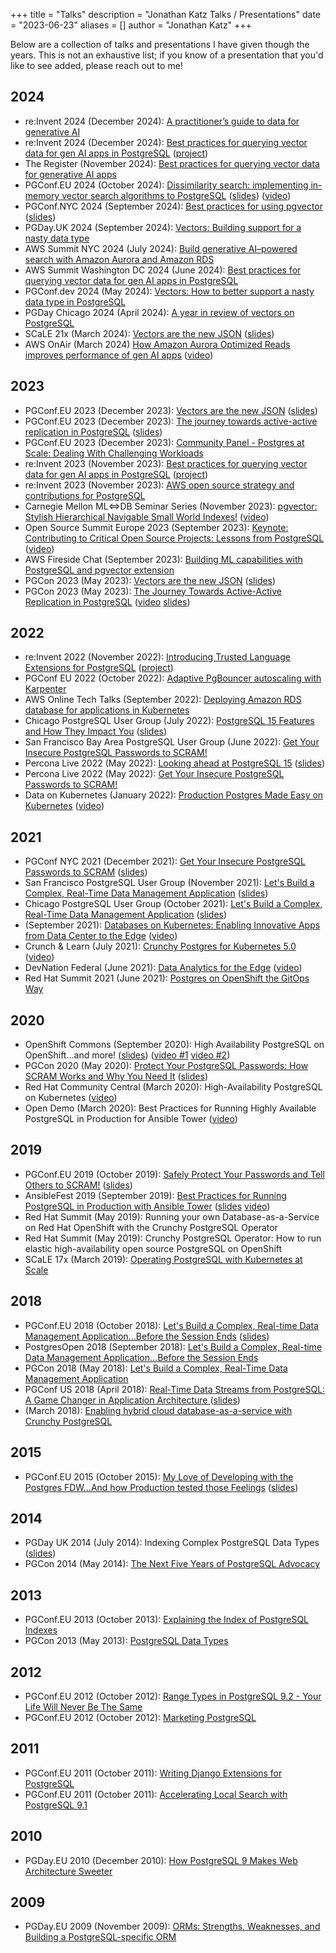 +++
title = "Talks"
description = "Jonathan Katz Talks / Presentations"
date = "2023-06-23"
aliases = []
author = "Jonathan Katz"
+++

Below are a collection of talks and presentations I have given though the years. This is not an exhaustive list; if you know of a presentation that you'd like to see added, please reach out to me!

## 2024

- re:Invent 2024 (December 2024): [A practitioner’s guide to data for generative AI](https://www.youtube.com/watch?v=o1F2yJu2nDw&ab_channel=AWSEvents)
- re:Invent 2024 (December 2024): [Best practices for querying vector data for gen AI apps in PostgreSQL](https://www.youtube.com/watch?v=L8fQqVwTT3Y&ab_channel=AWSEvents) ([project](https://github.com/pgvector/pgvector/))
- The Register (November 2024): [Best practices for querying vector data for generative AI apps](https://whitepapers.theregister.com/paper/view/32735/best-practices-for-querying-vector-data-for-generative-ai-apps)
- PGConf.EU 2024 (October 2024): [Dissimilarity search: implementing in-memory vector search algorithms to PostgreSQL](https://www.postgresql.eu/events/pgconfeu2024/schedule/session/5830-dissimilarity-search-implementing-in-memory-vector-search-algorithms-to-postgresql/) ([slides](https://www.postgresql.eu/events/pgconfeu2024/sessions/session/5830/slides/609/pgconfeu-2024-vectors-internal.pdf)) ([video](https://www.youtube.com/watch?v=XeJIo8Mo66g&ab_channel=PostgreSQLEurope))
- PGConf.NYC 2024 (September 2024): [Best practices for using pgvector](https://postgresql.us/events/pgconfnyc2024/schedule/session/1862-best-practices-for-using-pgvector/) ([slides](https://postgresql.us/events/pgconfnyc2024/sessions/session/1862/slides/172/pgvector_best_practices_pgconfnyc2024.pdf))
- PGDay.UK 2024 (September 2024): [Vectors: Building support for a nasty data type
](https://pgday.uk/events/pgdayuk2024/schedule/session/158-vectors-building-support-for-a-nasty-data-type/)
- AWS Summit NYC 2024 (July 2024): [Build generative AI–powered search with Amazon Aurora and Amazon RDS](https://aws.amazon.com/events/summits/new-york/agenda/?amer-summit-cards.sort-by=item.additionalFields.startDate&amer-summit-cards.sort-order=asc&awsf.amer-summit-session=*all&awsf.amer-summit-level=*all&awsf.amer-summit-areaofinterest=*all&awsf.amer-summit-industry=*all&awsf.amer-summit-roles=*all&awsf.amer-summit-topic=*all&amer-summit-cards.q=katz&amer-summit-cards.q_operator=AND)
- AWS Summit Washington DC 2024 (June 2024): [Best practices for querying vector data for gen AI apps in PostgreSQL](https://aws.amazon.com/events/summits/washington-dc/agenda/?amer-summit-cards.sort-by=item.additionalFields.startDateTime&amer-summit-cards.sort-order=asc&awsf.amer-summit-session=*all&awsf.amer-summit-level=*all&awsf.amer-summit-areaofinterest=*all&awsf.amer-summit-industry=*all&awsf.amer-summit-roles=*all&awsf.amer-summit-topic=*all&amer-summit-cards.q=katz&amer-summit-cards.q_operator=AND)
- PGConf.dev 2024 (May 2024): [Vectors: How to better support a nasty data type in PostgreSQL](https://www.pgevents.ca/events/pgconfdev2024/schedule/session/1-vectors-how-to-better-support-a-nasty-data-type-in-postgresql/)
- PGDay Chicago 2024 (April 2024): [A year in review of vectors on PostgreSQL](/slides/2024_vectors_year_in_review.pdf)
- SCaLE 21x (March 2024): [Vectors are the new JSON](https://www.socallinuxexpo.org/scale/21x/presentations/vectors-are-new-json) ([slides](https://www.slideshare.net/slideshows/vectors-are-the-new-json-in-postgresql-scale-21x/266847947))
- AWS OnAir (March 2024) [How Amazon Aurora Optimized Reads improves performance of gen AI apps](https://www.youtube.com/watch?v=M3bJ-beMHoo&ab_channel=AWSEvents) ([video](https://www.youtube.com/watch?v=M3bJ-beMHoo&ab_channel=AWSEvents))

## 2023

- PGConf.EU 2023 (December 2023): [Vectors are the new JSON](https://www.postgresql.eu/events/pgconfeu2023/schedule/session/4592-vectors-are-the-new-json/) ([slides](https://www.postgresql.eu/events/pgconfeu2023/sessions/session/4592/slides/435/pgconfeu2023_vectors.pdf))
- PGConf.EU 2023 (December 2023): [The journey towards active-active replication in PostgreSQL](https://www.postgresql.eu/events/pgconfeu2023/schedule/session/4783-the-journey-towards-active-active-replication-in-postgresql/) ([slides](https://www.postgresql.eu/events/pgconfeu2023/sessions/session/4783/slides/434/pgconfeu2023_active_active.pdf))
- PGConf.EU 2023 (December 2023): [Community Panel - Postgres at Scale: Dealing With Challenging Workloads
](https://www.postgresql.eu/events/pgconfeu2023/schedule/session/4688-community-panel-postgres-at-scale-dealing-with-challenging-workloads/)
- re:Invent 2023 (November 2023): [Best practices for querying vector data for gen AI apps in PostgreSQL](https://www.youtube.com/watch?v=PhIC4JlYg7A&ab_channel=AWSEvents) ([project](https://github.com/pgvector/pgvector/))
- re:Invent 2023 (November 2023): [AWS open source strategy and contributions for PostgreSQL](https://www.youtube.com/watch?v=kfJKR54arl0&ab_channel=AWSEvents)
- Carnegie Mellon ML<=>DB Seminar Series (November 2023): [pgvector: Stylish Hierarchical Navigable Small World Indexes!](https://db.cs.cmu.edu/events/ml-db-2023-pgvector-stylish-hierarchical-navigable-small-world-indexes-jonathan-katz/) ([video](https://www.youtube.com/watch?v=YU66YlZW6dA&list=PLSE8ODhjZXjYVdJKka5g3xTKfPBITrxOu&index=11&ab_channel=CMUDatabaseGroup))
- Open Source Summit Europe 2023 (September 2023): [Keynote: Contributing to Critical Open Source Projects: Lessons from PostgreSQL](https://osseu2023.sched.com/event/1Q9wG/keynote-contributing-to-critical-open-source-projects-lessons-from-postgresql-jonathan-katz-principal-product-manager-technical-amazon-web-services) ([video](https://www.youtube.com/watch?v=DSc6WTrSHSI&ab_channel=TheLinuxFoundation))
- AWS Fireside Chat (September 2023): [Building ML capabilities with PostgreSQL and pgvector extension](https://www.youtube.com/watch?v=YHXOI6o3HxA&ab_channel=AWSDevelopers)
- PGCon 2023 (May 2023): [Vectors are the new JSON](https://www.slideshare.net/jkatz05/vectors-are-the-new-json-in-postgresql) ([slides](https://www.slideshare.net/jkatz05/vectors-are-the-new-json-in-postgresql))
- PGCon 2023 (May 2023): [The Journey Towards Active-Active Replication in PostgreSQL](https://www.pgcon.org/events/pgcon_2023/schedule/session/401-the-journey-towards-active-active-replication-in-postgresql/) ([video](https://www.youtube.com/watch?v=jPp4XIY4XRw&list=PLuJmmKtsV1dNtvBe_7uJQvzHTJKBQF2pu&index=18&ab_channel=PGCon) [slides](https://www.pgcon.org/events/pgcon_2023/sessions/session/401/slides/84/pgcon_2023_active_active.pdf))

## 2022

- re:Invent 2022 (November 2022): [Introducing Trusted Language Extensions for PostgreSQL](https://www.youtube.com/watch?v=gejPKbPQh74&ab_channel=AWSEvents) ([project](https://github.com/aws/pg_tle/))
- PGConf EU 2022 (October 2022): [Adaptive PgBouncer autoscaling with Karpenter](https://www.postgresql.eu/events/pgconfeu2022/schedule/session/3891-adaptive-pgbouncer-autoscaling-with-karpenter/)
- AWS Online Tech Talks (September 2022): [Deploying Amazon RDS database for applications in Kubernetes](https://www.youtube.com/watch?v=502GPGhtXSs&ab_channel=AWSOnlineTechTalks)
- Chicago PostgreSQL User Group (July 2022): [PostgreSQL 15 Features and How They Impact You](https://www.meetup.com/chicago-postgresql-user-group/events/286846968/) ([slides](https://www.slideshare.net/jkatz05/looking-ahead-at-postgresql-15))
- San Francisco Bay Area PostgreSQL User Group (June 2022): [Get Your Insecure PostgreSQL Passwords to SCRAM!](https://www.meetup.com/postgresql-1/events/285404849/)
- Percona Live 2022 (May 2022): [Looking ahead at PostgreSQL 15](https://sched.co/10HPw) ([slides](https://www.slideshare.net/jkatz05/looking-ahead-at-postgresql-15))
- Percona Live 2022 (May 2022): [Get Your Insecure PostgreSQL Passwords to SCRAM!](https://sched.co/10HK8)
- Data on Kubernetes (January 2022): [Production Postgres Made Easy on Kubernetes](https://www.meetup.com/Data-on-Kubernetes-community/events/283071470/) ([video](https://www.youtube.com/watch?v=S1gyNjRdnD4))

## 2021

- PGConf NYC 2021 (December 2021): [Get Your Insecure PostgreSQL Passwords to SCRAM](https://postgresql.us/events/pgconfnyc2021/schedule/session/915-get-your-insecure-postgresql-passwords-to-scram/) ([slides](https://www.slideshare.net/jkatz05/get-your-insecure-postgresql-passwords-to-scram))
- San Francisco PostgreSQL User Group (November 2021): [Let's Build a Complex, Real-Time Data Management Application](https://www.meetup.com/postgresql-1/events/279619738/) ([slides](https://www.slideshare.net/jkatz05/build-a-complex-realtime-data-management-app-with-postgres-14))
- Chicago PostgreSQL User Group (October 2021): [Let's Build a Complex, Real-Time Data Management Application](https://www.meetup.com/Chicago-PostgreSQL-User-Group/events/281243702/) ([slides](https://www.slideshare.net/jkatz05/build-a-complex-realtime-data-management-app-with-postgres-14))
- (September 2021): [Databases on Kubernetes: Enabling Innovative Apps from Data Center to the Edge](https://www.crunchydata.com/videos/databases-on-kubernetes-enabling-innovative-apps-from-the-data-center-to-the-edge/) ([video](https://www.youtube.com/watch?v=-8MQBT3B2tQ))
- Crunch & Learn (July 2021): [Crunchy Postgres for Kubernetes 5.0](https://www.crunchydata.com/videos/crunch-and-learn-crunchy-postgres-for-kubernetes-5.0/) ([video](https://www.youtube.com/watch?v=IIf9WZO3K50))
- DevNation Federal (June 2021): [Data Analytics for the Edge](https://www.redhat.com/en/events/devnation-federal-2021) ([video](https://devops.com/downloads/data-analytics-for-the-edge/))
- Red Hat Summit 2021 (June 2021): [Postgres on OpenShift the GitOps Way](https://events.summit.redhat.com/widget/redhat/sum21/sessioncatalog/session/1616789772894001e9JK)

## 2020

- OpenShift Commons (September 2020): High Availability PostgreSQL on OpenShift...and more! ([slides](https://www.slideshare.net/jkatz05/high-availability-postgresql-on-openshiftand-more)) ([video #1](https://www.youtube.com/watch?v=9jbR9lZuSU0) [video #2](https://www.youtube.com/watch?v=9jbR9lZuSU0&ab_channel=OpenShift))
- PGCon 2020 (May 2020): [Protect Your PostgreSQL Passwords: How SCRAM Works and Why You Need It](https://www.pgcon.org/events/pgcon_2020/schedule/session/29-protect-your-postgresql-passwords-how-scram-works-and-why-you-need-it/) ([slides](https://www.slideshare.net/jkatz05/get-your-insecure-postgresql-passwords-to-scram))
- Red Hat Community Central (March 2020): High-Availability PostgreSQL on Kubernetes ([video](https://www.youtube.com/watch?v=kdroxlsVdrM))
- Open Demo (March 2020): Best Practices for Running Highly Available PostgreSQL in Production for Ansible Tower ([video](https://www.youtube.com/watch?v=wyFvB5j1QkI))

## 2019

- PGConf.EU 2019 (October 2019): [Safely Protect Your Passwords and Tell Others to SCRAM!](https://www.postgresql.eu/events/pgconfeu2019/schedule/session/2559-safely-protect-your-passwords-and-tell-others-to-scram/) ([slides](https://www.slideshare.net/jkatz05/safely-protect-postgresql-passwords-tell-others-to-scram))
- AnsibleFest 2019 (September 2019): [Best Practices for Running PostgreSQL in Production with Ansible Tower](https://www.ansible.com/best-practices-for-running-postgresql-in-production-with-ansible-tower) ([slides](https://www.ansible.com/hubfs//AnsibleFest%20ATL%20Slide%20Decks/Crunchy%20Data%20-%20HA%20PostgreSQL%20-%20AF.pdf) [video](https://www.ansible.com/best-practices-for-running-postgresql-in-production-with-ansible-tower))
- Red Hat Summit (May 2019): Running your own Database-as-a-Service on Red Hat OpenShift with the Crunchy PostgreSQL Operator
- Red Hat Summit (May 2019): Crunchy PostgreSQL Operator: How to run elastic high-availability open source PostgreSQL on OpenShift
- SCaLE 17x (March 2019): [Operating PostgreSQL with Kubernetes at Scale](https://www.socallinuxexpo.org/scale/17x/presentations/operating-postgresql-kubernetes-scale)

## 2018

- PGConf.EU 2018 (October 2018): [Let's Build a Complex, Real-time Data Management Application...Before the Session Ends](https://www.postgresql.eu/events/pgconfeu2018/schedule/session/1992-lets-build-a-complex-real-time-data-management-applicationbefore-the-session-ends/) ([slides](https://www.slideshare.net/jkatz05/building-a-complex-realtime-data-management-application))
- PostgresOpen 2018 (September 2018): [Let's Build a Complex, Real-time Data Management Application...Before the Session Ends](https://postgresql.us/events/pgopen2018/schedule/session/487-lets-build-a-complex-real-time-data-management-applicationbefore-the-session-ends/)
- PGCon 2018 (May 2018): [Let's Build a Complex, Real-Time Data Management Application](https://www.pgcon.org/2018/schedule/events/1166.en.html)
- PGConf US 2018 (April 2018): [Real-Time Data Streams from PostgreSQL: A Game Changer in Application Architecture
](https://postgresconf.org/conferences/2018/program/proposals/postgresql-logical-replication-a-game-changer-in-application-architecture) ([slides](https://postgresconf.org/system/events/document/000/000/144/logical_decoding.pdf))
- (March 2018): [Enabling hybrid cloud database-as-a-service with Crunchy PostgreSQL](https://www.brighttalk.com/webcast/17918/387369)

## 2015

- PGConf.EU 2015 (October 2015): [My Love of Developing with the Postgres FDW...And how Production tested those Feelings](https://www.postgresql.eu/events/pgconfeu2015/schedule/session/926-my-love-of-developing-with-the-postgres-fdwand-how-production-tested-those-feelings/) ([slides](https://www.slideshare.net/jkatz05/developing-and-deploying-apps-with-the-postgres-fdw))

## 2014

- PGDay UK 2014 (July 2014): Indexing Complex PostgreSQL Data Types ([slides](https://www.slideshare.net/jkatz05/explain-the-index-of-postgresql-indexes))
- PGCon 2014 (May 2014): [The Next Five Years of PostgreSQL Advocacy](https://www.pgcon.org/2014/schedule/events/641.en.html)

## 2013

- PGConf.EU 2013 (October 2013): [Explaining the Index of PostgreSQL Indexes](https://www.postgresql.eu/events/pgconfeu2013/schedule/session/406-explaining-the-index-of-postgresql-indexes/)
- PGCon 2013 (May 2013): [PostgreSQL Data Types](https://www.pgcon.org/2013/schedule/events/633.en.html)

## 2012

- PGConf.EU 2012 (October 2012): [Range Types in PostgreSQL 9.2 - Your Life Will Never Be The Same](https://www.postgresql.eu/events/pgconfeu2012/schedule/session/284-range-types-in-postgresql-92-your-life-will-never-be-the-same/)
- PGConf.EU 2012 (October 2012): [Marketing PostgreSQL](https://www.postgresql.eu/events/pgconfeu2012/schedule/session/283-marketing-postgresql/)

## 2011

- PGConf.EU 2011 (October 2011): [Writing Django Extensions for PostgreSQL](https://www.postgresql.eu/events/pgconfeu2011/schedule/session/170-writing-django-extensions-for-postgresql/)
- PGConf.EU 2011 (October 2011): [Accelerating Local Search with PostgreSQL 9.1](https://www.postgresql.eu/events/pgconfeu2011/schedule/session/171-accelerating-local-search-with-postgresql-91/)

## 2010

- PGDay.EU 2010 (December 2010): [How PostgreSQL 9 Makes Web Architecture Sweeter](https://www.postgresql.eu/events/pgday2010/schedule/session/81-how-postgresql-9-makes-web-architecture-sweeter/)

## 2009

- PGDay.EU 2009 (November 2009): [ORMs: Strengths, Weaknesses, and Building a PostgreSQL-specific ORM](https://2009.pgday.eu/jonathan_katz.html)